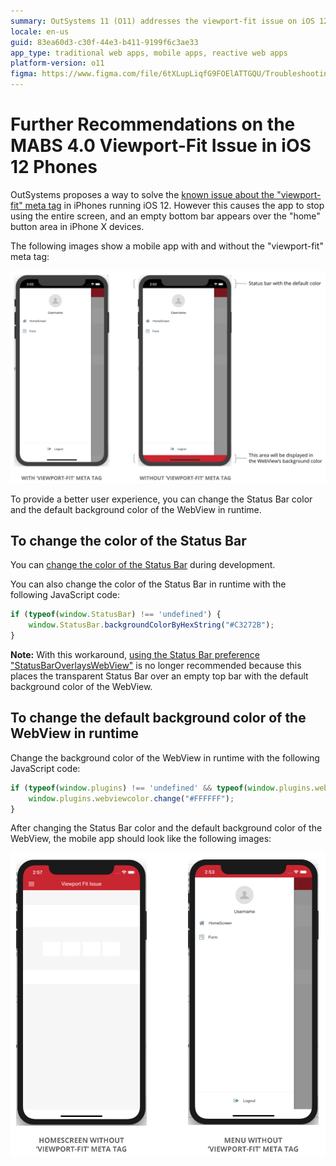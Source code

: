 ```yaml
---
summary: OutSystems 11 (O11) addresses the viewport-fit issue on iOS 12 iPhones by modifying the Status Bar and WebView background colors.
locale: en-us
guid: 83ea60d3-c30f-44e3-b411-9199f6c3ae33
app_type: traditional web apps, mobile apps, reactive web apps
platform-version: o11
figma: https://www.figma.com/file/6tXLupLiqfG9FOElATTGQU/Troubleshooting?node-id=3303:399
---
```

# Further Recommendations on the MABS 4.0 Viewport-Fit Issue in iOS 12 Phones

OutSystems proposes a way to solve the [known issue about the "viewport-fit" meta tag](https://success.outsystems.com/Support/Release_Notes/Mobile_Apps_Build_Service/MABS_Version_4.0#Known_issue) in iPhones running iOS 12. However this causes the app to stop using the entire screen, and an empty bottom bar appears over the "home" button area in iPhone X devices. 

The following images show a mobile app with and without the "viewport-fit" meta tag: 

![Comparison of a mobile app interface on an iPhone with the viewport-fit meta tag applied, showing an empty bottom bar above the home button.](images/viewport-fit-issue-1.png "Mobile App with Viewport-Fit Meta Tag")

To provide a better user experience, you can change the Status Bar color and the default background color of the WebView in runtime.

## To change the color of the Status Bar

You can [change the color of the Status Bar](https://success.outsystems.com/Documentation/11/Delivering_Mobile_Apps/Customize_Your_Mobile_App/Customize_the_Application_Status_Bar#Status_Bar_with_a_Different_Color) during development.

You can also change the color of the Status Bar in runtime with the following JavaScript code:

```javascript
if (typeof(window.StatusBar) !== 'undefined') {
    window.StatusBar.backgroundColorByHexString("#C3272B");
}
```

**Note:** With this workaround, [using the Status Bar preference "StatusBarOverlaysWebView"](https://success.outsystems.com/Documentation/11/Delivering_Mobile_Apps/Customize_Your_Mobile_App/Customize_the_Application_Status_Bar#Transparent_Status_Bar_in_Full_Screen_App) is no longer recommended because this places the transparent Status Bar over an empty top bar with the default background color of the WebView. 

## To change the default background color of the WebView in runtime

Change the background color of the WebView in runtime with the following JavaScript code:

```javascript
if (typeof(window.plugins) !== 'undefined' && typeof(window.plugins.webviewcolor) !== 'undefined') {
    window.plugins.webviewcolor.change("#FFFFFF");
}
```

After changing the Status Bar color and the default background color of the WebView, the mobile app should look like the following images:

![Comparison of a mobile app interface on an iPhone without the viewport-fit meta tag, displaying a full-screen view with the Status Bar and WebView background colors changed.](images/viewport-fit-issue-2.png "Mobile App without Viewport-Fit Meta Tag")
